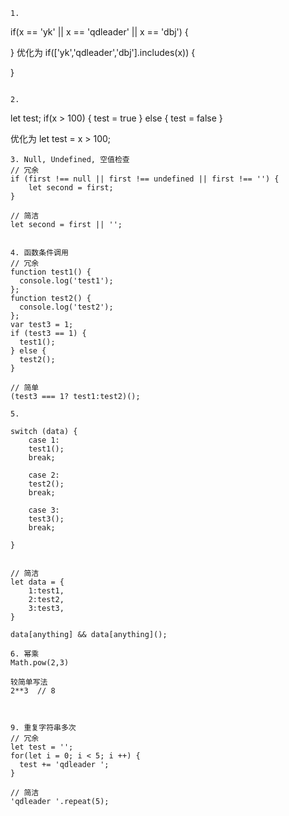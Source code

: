 ```
1.
```
if(x == 'yk' || x == 'qdleader' || x == 'dbj') {

}
优化为
if(['yk','qdleader','dbj'].includes(x)) {

}
```

2.
```
let test;
if(x > 100) {
    test = true
} else {
    test = false
}

优化为
let test = x > 100;

```
3. Null, Undefined, 空值检查
// 冗余
if (first !== null || first !== undefined || first !== '') {
    let second = first;
}

// 简洁
let second = first || '';


4. 函数条件调用
// 冗余
function test1() {
  console.log('test1');
};
function test2() {
  console.log('test2');
};
var test3 = 1;
if (test3 == 1) {
  test1();
} else {
  test2();
}

// 简单
(test3 === 1? test1:test2)();

5.

switch (data) {
    case 1:
    test1();
    break;

    case 2:
    test2();
    break;

    case 3:
    test3();
    break;

}


// 简洁
let data = {
    1:test1,
    2:test2,
    3:test3,
}

data[anything] && data[anything]();

6. 幂乘
Math.pow(2,3)

较简单写法
2**3  // 8



9. 重复字符串多次
// 冗余
let test = '';
for(let i = 0; i < 5; i ++) {
  test += 'qdleader ';
}

// 简洁
'qdleader '.repeat(5);


```
